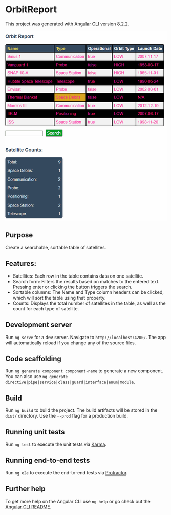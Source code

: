 # OrbitReport

This project was generated with [Angular CLI](https://github.com/angular/angular-cli) version 8.2.2.

![Orbit Report Project Demo](orbit_report_gif2.gif)

## Purpose
Create a searchable, sortable table of satellites.

## Features:
<ul>
<li>Satellites: Each row in the table contains data on one satellite.</li>
<li>Search form: Filters the results based on matches to the entered text. Pressing enter or clicking the button triggers the search.</li>
<li>Sortable columns: The Name and Type column headers can be clicked, which will sort the table using that property.</li>
<li>Counts: Displays the total number of satellites in the table, as well as the count for each type of satellite.</li>
</ul>

## Development server

Run `ng serve` for a dev server. Navigate to `http://localhost:4200/`. The app will automatically reload if you change any of the source files.

## Code scaffolding

Run `ng generate component component-name` to generate a new component. You can also use `ng generate directive|pipe|service|class|guard|interface|enum|module`.

## Build

Run `ng build` to build the project. The build artifacts will be stored in the `dist/` directory. Use the `--prod` flag for a production build.

## Running unit tests

Run `ng test` to execute the unit tests via [Karma](https://karma-runner.github.io).

## Running end-to-end tests

Run `ng e2e` to execute the end-to-end tests via [Protractor](http://www.protractortest.org/).

## Further help

To get more help on the Angular CLI use `ng help` or go check out the [Angular CLI README](https://github.com/angular/angular-cli/blob/master/README.md).
